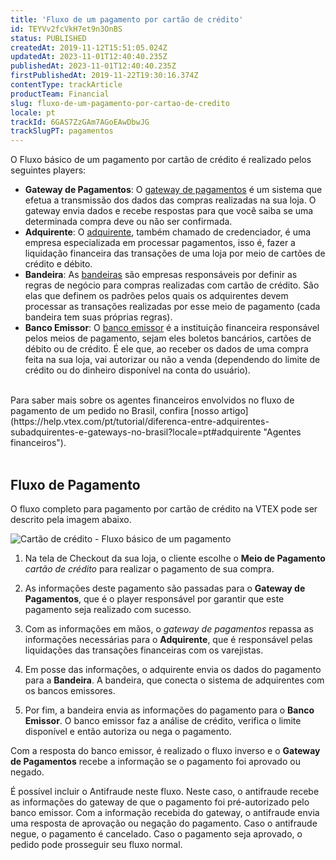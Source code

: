 ```yaml
---
title: 'Fluxo de um pagamento por cartão de crédito'
id: TEYVv2fcVkH7et9n3OnBS
status: PUBLISHED
createdAt: 2019-11-12T15:51:05.024Z
updatedAt: 2023-11-01T12:40:40.235Z
publishedAt: 2023-11-01T12:40:40.235Z
firstPublishedAt: 2019-11-22T19:30:16.374Z
contentType: trackArticle
productTeam: Financial
slug: fluxo-de-um-pagamento-por-cartao-de-credito
locale: pt
trackId: 6GAS7ZzGAm7AGoEAwDbwJG
trackSlugPT: pagamentos
---
```


O Fluxo básico de um pagamento por cartão de crédito é realizado pelos seguintes players:   

- **Gateway de Pagamentos**: O [gateway de pagamentos](https://help.vtex.com/pt/tutorial/o-que-e-um-gateway-de-pagamentos?locale=pt "Gateway de pagamentos") é um sistema que efetua a transmissão dos dados das compras realizadas na sua loja. O gateway envia dados e recebe respostas para que você saiba se uma determinada compra deve ou não ser confirmada. 
- **Adquirente**: O [adquirente](https://help.vtex.com/pt/tutorial/diferenca-entre-adquirentes-subadquirentes-e-gateways-no-brasil?locale=pt#adquirente "Adquirente"), também chamado de credenciador, é uma empresa especializada em processar pagamentos, isso é, fazer a liquidação financeira das transações de uma loja por meio de cartões de crédito e débito.
- **Bandeira**: As [bandeiras](https://help.vtex.com/pt/tutorial/o-que-e-uma-bandeira-de-cartao-de-credito--4bNba5QYuIwKEmac88KwyI "Bandeira") são empresas responsáveis por definir as regras de negócio para compras realizadas com cartão de crédito. São elas que definem os padrões pelos quais os adquirentes devem processar as transações realizadas por esse meio de pagamento (cada bandeira tem suas próprias regras).
- **Banco Emissor**: O [banco emissor](https://help.vtex.com/pt/tutorial/o-que-e-banco-emissor?locale=pt "Banco Emissor") é a instituição financeira responsável pelos meios de pagamento, sejam eles boletos bancários, cartões de débito ou de crédito. É ele que, ao receber os dados de uma compra feita na sua loja, vai autorizar ou não a venda (dependendo do limite de crédito ou do dinheiro disponível na conta do usuário). 
<br/>
Para saber mais sobre os agentes financeiros envolvidos no fluxo de pagamento de um pedido no Brasil, confira [nosso artigo](https://help.vtex.com/pt/tutorial/diferenca-entre-adquirentes-subadquirentes-e-gateways-no-brasil?locale=pt#adquirente "Agentes financeiros"). <br/>
<br/>

## Fluxo de Pagamento

O fluxo completo para pagamento por cartão de crédito na VTEX pode ser descrito pela imagem abaixo. 

![Cartão de crédito - Fluxo básico de um pagamento](//images.ctfassets.net/alneenqid6w5/64zjpwrBkpqbOhR7vtZhKs/424c414ed06f81c4edcc676773fd00d9/Fluxo_Cart__o_de_Cr__dito.jpg)

1. Na tela de Checkout da sua loja, o cliente escolhe o  **Meio de Pagamento**  _cartão de crédito_ para realizar o pagamento de sua compra.  

2. As informações deste pagamento são passadas para o  **Gateway de Pagamentos**, que é o player responsável por garantir que este pagamento seja realizado com sucesso.  

3. Com as informações em mãos, o _gateway de pagamentos_ repassa as informações necessárias para o  **Adquirente**, que é responsável pelas liquidações das transações financeiras com os varejistas.  

4. Em posse das informações, o adquirente envia os dados do pagamento para a  **Bandeira**. A bandeira, que conecta o sistema de adquirentes com os bancos emissores. 

5. Por fim, a bandeira envia as informações do pagamento para o **Banco Emissor**. O banco emissor faz a análise de crédito, verifica o limite disponível e então autoriza ou nega o pagamento.

Com a resposta do banco emissor, é realizado o fluxo inverso e o  **Gateway de Pagamentos**  recebe a informação se o pagamento foi aprovado ou negado.

<div class="alert alert-info">
É possível incluir o Antifraude neste fluxo. Neste caso, o antifraude recebe as informações do gateway de que o pagamento foi pré-autorizado pelo banco emissor. Com a informação recebida do gateway, o antifraude envia uma resposta de aprovação ou negação do pagamento. Caso o antifraude negue, o pagamento é cancelado. Caso o pagamento seja aprovado, o pedido pode prosseguir seu fluxo normal.
</div>
